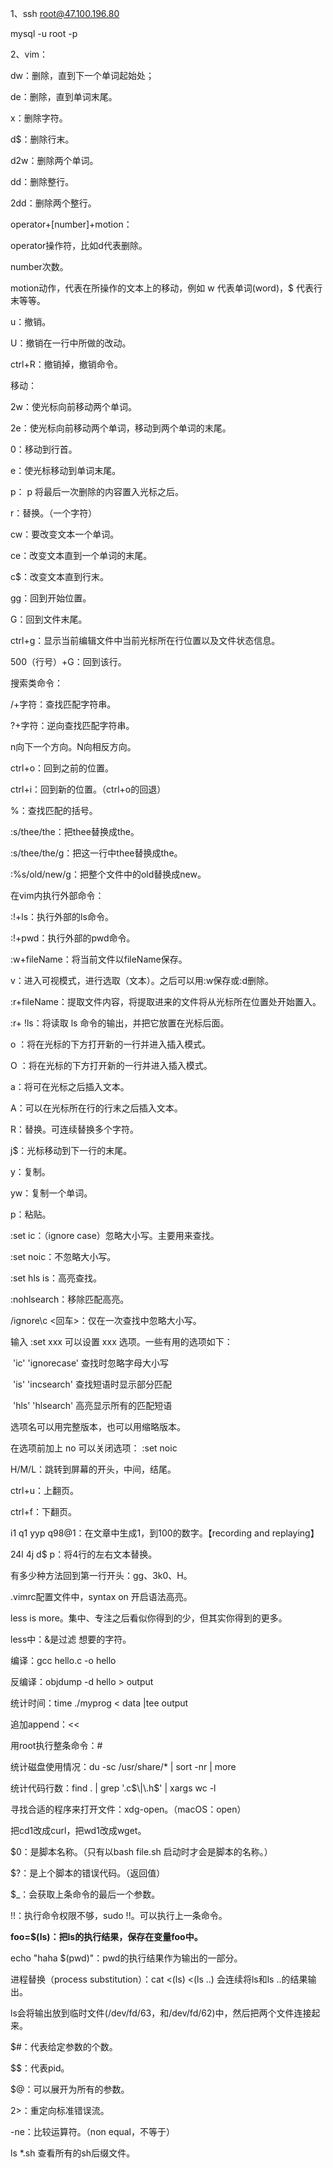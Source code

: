 1、ssh root@47.100.196.80

mysql -u root -p

2、vim：

dw：删除，直到下一个单词起始处；

de：删除，直到单词末尾。

x：删除字符。

d$：删除行末。

d2w：删除两个单词。

dd：删除整行。

2dd：删除两个整行。



operator+[number]+motion：

operator操作符，比如d代表删除。

number次数。

motion动作，代表在所操作的文本上的移动，例如 w 代表单词(word)，$ 代表行末等等。





u：撤销。

U：撤销在一行中所做的改动。

ctrl+R：撤销掉，撤销命令。



移动：

2w：使光标向前移动两个单词。

2e：使光标向前移动两个单词，移动到两个单词的末尾。

0：移动到行首。

e：使光标移动到单词末尾。



p： p 将最后一次删除的内容置入光标之后。

r：替换。（一个字符）

cw：要改变文本一个单词。

ce：改变文本直到一个单词的末尾。

c$：改变文本直到行末。



gg：回到开始位置。

G：回到文件末尾。

ctrl+g：显示当前编辑文件中当前光标所在行位置以及文件状态信息。

500（行号）+G：回到该行。



搜索类命令：

/+字符：查找匹配字符串。

?+字符：逆向查找匹配字符串。

n向下一个方向。N向相反方向。

ctrl+o：回到之前的位置。

ctrl+i：回到新的位置。（ctrl+o的回退）



%：查找匹配的括号。

:s/thee/the：把thee替换成the。

:s/thee/the/g：把这一行中thee替换成the。

:%s/old/new/g：把整个文件中的old替换成new。



在vim内执行外部命令：

:!+ls：执行外部的ls命令。

:!+pwd：执行外部的pwd命令。



:w+fileName：将当前文件以fileName保存。

v：进入可视模式，进行选取（文本）。之后可以用:w保存或:d删除。

:r+fileName：提取文件内容，将提取进来的文件将从光标所在位置处开始置入。

:r+ !ls：将读取 ls 命令的输出，并把它放置在光标后面。



o ：将在光标的下方打开新的一行并进入插入模式。

O ：将在光标的下方打开新的一行并进入插入模式。

a：将可在光标之后插入文本。

A：可以在光标所在行的行末之后插入文本。

R：替换。可连续替换多个字符。



j$：光标移动到下一行的末尾。

y：复制。

yw：复制一个单词。

p：粘贴。

:set ic：（ignore case）忽略大小写。主要用来查找。

:set noic：不忽略大小写。

:set hls is：高亮查找。

:nohlsearch：移除匹配高亮。

/ignore\c <回车>：仅在一次查找中忽略大小写。



输入 :set xxx 可以设置 xxx 选项。一些有用的选项如下：

​    'ic' 'ignorecase'    查找时忽略字母大小写

​    'is' 'incsearch'    查找短语时显示部分匹配

​    'hls' 'hlsearch'    高亮显示所有的匹配短语

   选项名可以用完整版本，也可以用缩略版本。

 在选项前加上 no 可以关闭选项： :set noic



H/M/L：跳转到屏幕的开头，中间，结尾。

ctrl+u：上翻页。

ctrl+f：下翻页。



i1<ESC>   		q1  yyp<C-a>  q98@1：在文章中生成1，到100的数字。【recording and replaying】

<C-v>24l 4j d$ p：将4行的左右文本替换。

有多少种方法回到第一行开头：gg、3k0、H。



.vimrc配置文件中，syntax on  开启语法高亮。

less is more。集中、专注之后看似你得到的少，但其实你得到的更多。

less中：&是过滤  想要的字符。



编译：gcc hello.c -o hello

反编译：objdump -d hello > output

统计时间：time ./myprog < data |tee output

追加append：<<

用root执行整条命令：#

统计磁盘使用情况：du -sc /usr/share/* | sort -nr | more

统计代码行数：find . | grep '\.c$\|\.h$' | xargs wc -l

寻找合适的程序来打开文件：xdg-open。（macOS：open）



把cd1改成curl，把wd1改成wget。



$0：是脚本名称。（只有以bash file.sh 启动时才会是脚本的名称。）

$?：是上个脚本的错误代码。（返回值）

$_：会获取上条命令的最后一个参数。

!!：执行命令权限不够，sudo !!。可以执行上一条命令。

**foo=$(ls)：把ls的执行结果，保存在变量foo中。**

echo "haha $(pwd)"：pwd的执行结果作为输出的一部分。

进程替换（process substitution）：cat <(ls) <(ls ..) 会连续将ls和ls ..的结果输出。

​	ls会将输出放到临时文件(/dev/fd/63，和/dev/fd/62)中，然后把两个文件连接起来。

$#：代表给定参数的个数。

$$：代表pid。

$@：可以展开为所有的参数。

2>：重定向标准错误流。

-ne：比较运算符。（non equal，不等于）

ls *.sh   查看所有的sh后缀文件。